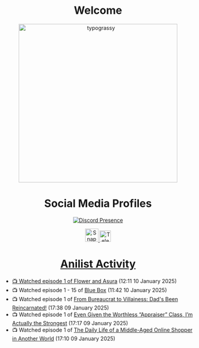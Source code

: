 <div align="center">

# Welcome
<a href="https://github.com/kawarimidoll/typograssy">
    <img alt="typograssy" src="https://typograssy.deno.dev/api?text=%E3%82%88%E3%81%86%E3%81%93%E3%81%9D%E3%81%BF%E3%81%AA%E3%81%95%E3%82%93%20-%20Sheby--&&l0=none&l1=82d9d0&l2=027353&l3=038c4c&l4=01402e&bg=none&frame=none&speed=100&comment=" width="421.99">
</a>

</div>

<div align="center">

# Social Media Profiles

[![Discord Presence](https://lanyard.cnrad.dev/api/612532963938271232)](https://discord.com/users/612532963938271232)


<a href="https://www.snapchat.com/add/a.sheby" title="Snapchat Profile">
    <img src="https://www.freepnglogos.com/uploads/snapchat-logo-png-0.png" width="35" alt="Snapchat Logo" />


<a href="https://t.me/ASheby" title="Telegram Profile">
    <img src="https://www.freepnglogos.com/uploads/telegram-logo-png-0.png" width="30" alt="Telegram Logo" />


</div>

<div align="center">

# Anilist Activity

</div>

<!-- ANILIST_ACTIVITY:start -->

-   📺 Watched episode 1 of [Flower and Asura](https://anilist.co/anime/178022) (12:11 10 January 2025)
-   📺 Watched episode 1 - 15 of [Blue Box](https://anilist.co/anime/170942) (11:42 10 January 2025)
-   📺 Watched episode 1 of [From Bureaucrat to Villainess: Dad's Been Reincarnated!](https://anilist.co/anime/172453) (17:38 09 January 2025)
-   📺 Watched episode 1 of [Even Given the Worthless “Appraiser” Class, I’m Actually the Strongest](https://anilist.co/anime/178548) (17:17 09 January 2025)
-   📺 Watched episode 1 of [The Daily Life of a Middle-Aged Online Shopper in Another World](https://anilist.co/anime/180292) (17:10 09 January 2025)

<!-- ANILIST_ACTIVITY:end -->
